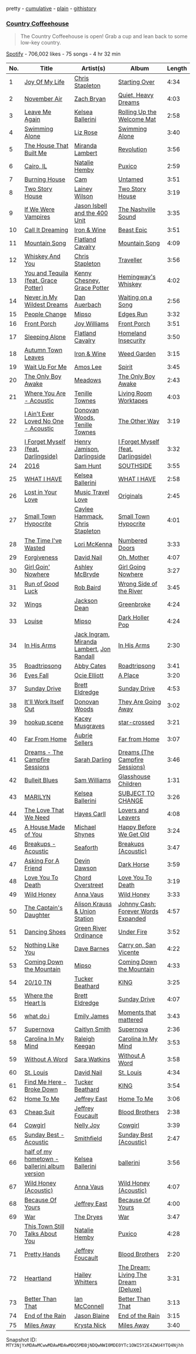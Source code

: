 pretty - [cumulative](/playlists/cumulative/37i9dQZF1DWYiR2Uqcon0X.md) - [plain](/playlists/plain/37i9dQZF1DWYiR2Uqcon0X) - [githistory](https://github.githistory.xyz/mackorone/spotify-playlist-archive/blob/main/playlists/plain/37i9dQZF1DWYiR2Uqcon0X)

### [Country Coffeehouse](https://open.spotify.com/playlist/37i9dQZF1DWYiR2Uqcon0X)

> The Country Coffeehouse is open! Grab a cup and lean back to some low\-key country.

[Spotify](https://open.spotify.com/user/spotify) - 706,002 likes - 75 songs - 4 hr 32 min

| No. | Title | Artist(s) | Album | Length |
|---|---|---|---|---|
| 1 | [Joy Of My Life](https://open.spotify.com/track/4EuaDcxHmHKS6gZ5iuGba0) | [Chris Stapleton](https://open.spotify.com/artist/4YLtscXsxbVgi031ovDDdh) | [Starting Over](https://open.spotify.com/album/0sOeI7pbAmIc8aDFyvkBUW) | 4:34 |
| 2 | [November Air](https://open.spotify.com/track/0u9NVrPqUINrHIFCuPOnYm) | [Zach Bryan](https://open.spotify.com/artist/40ZNYROS4zLfyyBSs2PGe2) | [Quiet, Heavy Dreams](https://open.spotify.com/album/70KAbDjO08A8nfTLShbraZ) | 4:03 |
| 3 | [Leave Me Again](https://open.spotify.com/track/5r4sq0H3vzRIqnI7yystIo) | [Kelsea Ballerini](https://open.spotify.com/artist/3RqBeV12Tt7A8xH3zBDDUF) | [Rolling Up the Welcome Mat](https://open.spotify.com/album/7qxClQvz2eSkDB7CtFfPZH) | 2:58 |
| 4 | [Swimming Alone](https://open.spotify.com/track/3rGe3ed1wHvPNgAlwNO686) | [Liz Rose](https://open.spotify.com/artist/7pcKyVIatvXoHdZRr4Q3vT) | [Swimming Alone](https://open.spotify.com/album/6SifWWoghYvzA2Q4n6zAzk) | 3:40 |
| 5 | [The House That Built Me](https://open.spotify.com/track/02eD9ymfJOJOhM97HYp5R9) | [Miranda Lambert](https://open.spotify.com/artist/66lH4jAE7pqPlOlzUKbwA0) | [Revolution](https://open.spotify.com/album/3uczBfJFFSNjSiF8ScC1pA) | 3:56 |
| 6 | [Cairo, IL](https://open.spotify.com/track/36S4cmtCiqFx3ywMpfSBDT) | [Natalie Hemby](https://open.spotify.com/artist/32opPqLCT3sF24Aso7wTXw) | [Puxico](https://open.spotify.com/album/24wTPEb0rJiR9RdVBv9EQA) | 2:59 |
| 7 | [Burning House](https://open.spotify.com/track/2zhk0kypGeOPsaaZcjyc14) | [Cam](https://open.spotify.com/artist/5WRElKaZsn1tGnrgmJVAeO) | [Untamed](https://open.spotify.com/album/5KlzsMAsw5NujrJVQtjQAB) | 3:51 |
| 8 | [Two Story House](https://open.spotify.com/track/1OfA15M48QXwN2n92m7qE2) | [Lainey Wilson](https://open.spotify.com/artist/6tPHARSq45lQ8BSALCfkFC) | [Two Story House](https://open.spotify.com/album/2P2FI57iewRlqpOy6bhPFQ) | 3:19 |
| 9 | [If We Were Vampires](https://open.spotify.com/track/250RLekaiL1q9qZer975Eg) | [Jason Isbell and the 400 Unit](https://open.spotify.com/artist/3Lg3FGwBxOGuefqekQzRUf) | [The Nashville Sound](https://open.spotify.com/album/0gYLr4tpPpRrPg2WIS64jw) | 3:35 |
| 10 | [Call It Dreaming](https://open.spotify.com/track/1MxHIIzcTeFnaNsDGY3pfj) | [Iron & Wine](https://open.spotify.com/artist/4M5nCE77Qaxayuhp3fVn4V) | [Beast Epic](https://open.spotify.com/album/33zayrSBdboyCyGTjtQrsw) | 3:51 |
| 11 | [Mountain Song](https://open.spotify.com/track/2mDdkeVuUsyIepwzLCxuu6) | [Flatland Cavalry](https://open.spotify.com/artist/4SfGzWmeoNPKIOmiyc7Pav) | [Mountain Song](https://open.spotify.com/album/2LSEZyWtzulIr0vS1mD4Xy) | 4:09 |
| 12 | [Whiskey And You](https://open.spotify.com/track/5aDK0TurEtiedVdT0a6k9a) | [Chris Stapleton](https://open.spotify.com/artist/4YLtscXsxbVgi031ovDDdh) | [Traveller](https://open.spotify.com/album/7lxHnls3yQNl8B9bILmHj7) | 3:56 |
| 13 | [You and Tequila \(feat\. Grace Potter\)](https://open.spotify.com/track/1t2hJFgJyUPD2crOafMUEk) | [Kenny Chesney](https://open.spotify.com/artist/3grHWM9bx2E9vwJCdlRv9O), [Grace Potter](https://open.spotify.com/artist/1PJVVIeS5Wu0wbZDhtC0Ht) | [Hemingway's Whiskey](https://open.spotify.com/album/0EJVUQGqNRxYBBCS0OLqY7) | 4:02 |
| 14 | [Never in My Wildest Dreams](https://open.spotify.com/track/3MJov5mT64K42o1Rffhblq) | [Dan Auerbach](https://open.spotify.com/artist/6YWdHD3R863Apw1hkx3BwC) | [Waiting on a Song](https://open.spotify.com/album/0OSYZ7EMRs14RPvwowd13F) | 2:56 |
| 15 | [People Change](https://open.spotify.com/track/5VYOUBkObeGOnCt30YDTJ3) | [Mipso](https://open.spotify.com/artist/5Bcrb5qQMVTEbJ43fdIS4A) | [Edges Run](https://open.spotify.com/album/4GwbUoWi1Tn42nSfbiBIGk) | 3:32 |
| 16 | [Front Porch](https://open.spotify.com/track/5sVyefkGgQeYCgnqr4KslQ) | [Joy Williams](https://open.spotify.com/artist/4TCXgdDPm10ensLNCVnIYa) | [Front Porch](https://open.spotify.com/album/0vK1POb7cjZdlZkShnqEDu) | 3:51 |
| 17 | [Sleeping Alone](https://open.spotify.com/track/7Jv0DExnLwItv5yVTBWelP) | [Flatland Cavalry](https://open.spotify.com/artist/4SfGzWmeoNPKIOmiyc7Pav) | [Homeland Insecurity](https://open.spotify.com/album/3zroVeqEo7fIQ55qf3A422) | 3:50 |
| 18 | [Autumn Town Leaves](https://open.spotify.com/track/6HbxpoChDH9ThadFOSAnma) | [Iron & Wine](https://open.spotify.com/artist/4M5nCE77Qaxayuhp3fVn4V) | [Weed Garden](https://open.spotify.com/album/7HsQnwEa1RXoPanfrRPbb3) | 3:15 |
| 19 | [Wait Up For Me](https://open.spotify.com/track/1pLbS57mLE8iG4njSQIAtX) | [Amos Lee](https://open.spotify.com/artist/0QrowybipCKUDnq5y10PD2) | [Spirit](https://open.spotify.com/album/0MEMCZCFDd9SxPggFpH4WD) | 3:45 |
| 20 | [The Only Boy Awake](https://open.spotify.com/track/4tRt91OQSbE9eFA3RwgqSd) | [Meadows](https://open.spotify.com/artist/5jN2q5MCOQJaBAYIF7Os4J) | [The Only Boy Awake](https://open.spotify.com/album/0SCTqWnQqJFtgOewaNW062) | 2:43 |
| 21 | [Where You Are \- Acoustic](https://open.spotify.com/track/4OrDWRw53W0rp1Lps64OFb) | [Tenille Townes](https://open.spotify.com/artist/3TyeX0lk4B7k56ukfzEE0z) | [Living Room Worktapes](https://open.spotify.com/album/4tqIQcOp7So49ZKF4Mzvp3) | 4:03 |
| 22 | [I Ain't Ever Loved No One \- Acoustic](https://open.spotify.com/track/2z3HKlpENvfz1Am2MNF2pL) | [Donovan Woods](https://open.spotify.com/artist/4SOtk3HtPYKqxnVuxNBMti), [Tenille Townes](https://open.spotify.com/artist/3TyeX0lk4B7k56ukfzEE0z) | [The Other Way](https://open.spotify.com/album/1BjtuA4CufCsT4myvX3WpQ) | 3:19 |
| 23 | [I Forget Myself \(feat\. Darlingside\)](https://open.spotify.com/track/1Exrzr80BmEOw2rMcRnjwh) | [Henry Jamison](https://open.spotify.com/artist/2XdtmipGVPmA62ptDgX8QC), [Darlingside](https://open.spotify.com/artist/3DkhgIw7lIyxekurpXNTrm) | [I Forget Myself \(feat\. Darlingside\)](https://open.spotify.com/album/7zEq9IRpk2AjPdQt4t816M) | 3:32 |
| 24 | [2016](https://open.spotify.com/track/5ehN5A3B3lDwmFCYO63Wk6) | [Sam Hunt](https://open.spotify.com/artist/2kucQ9jQwuD8jWdtR9Ef38) | [SOUTHSIDE](https://open.spotify.com/album/1xRcR4iSouBrfVhuqFkPAJ) | 3:55 |
| 25 | [WHAT I HAVE](https://open.spotify.com/track/3MAsvuKpI0k45dWmaYKSnl) | [Kelsea Ballerini](https://open.spotify.com/artist/3RqBeV12Tt7A8xH3zBDDUF) | [WHAT I HAVE](https://open.spotify.com/album/6oWk4jEBd7ndcZDHFvzxAC) | 2:58 |
| 26 | [Lost in Your Love](https://open.spotify.com/track/6rNQl7PtVwGEEF0PuauOAr) | [Music Travel Love](https://open.spotify.com/artist/2qNrJcE9LjzPdiXbrjkqFa) | [Originals](https://open.spotify.com/album/2bskuDoaEKsMP5lLvE6U7C) | 2:45 |
| 27 | [Small Town Hypocrite](https://open.spotify.com/track/7Bpivl6q9y2FgSp1nr5MZ8) | [Caylee Hammack](https://open.spotify.com/artist/1ok6sI97SuTRNc7Hjj7Uj9), [Chris Stapleton](https://open.spotify.com/artist/4YLtscXsxbVgi031ovDDdh) | [Small Town Hypocrite](https://open.spotify.com/album/19Rq07L8SBNeIWRQqFLkiT) | 4:01 |
| 28 | [The Time I've Wasted](https://open.spotify.com/track/1JtvwshkJMxfm4oRhJp93C) | [Lori McKenna](https://open.spotify.com/artist/1OV5mEATxtVma7fleFaUyl) | [Numbered Doors](https://open.spotify.com/album/0nCbtAU3ojDJz83Cx0iD8y) | 3:33 |
| 29 | [Forgiveness](https://open.spotify.com/track/0uEqGj52IUFOcVXb4nK0sz) | [David Nail](https://open.spotify.com/artist/4DZGvSv2oMkBUnPz67E6z6) | [Oh, Mother](https://open.spotify.com/album/0F6OzF79qmK77Kd7LfzCgL) | 4:07 |
| 30 | [Girl Goin' Nowhere](https://open.spotify.com/track/2lyEpuvVOnNGzV5c89Vnpf) | [Ashley McBryde](https://open.spotify.com/artist/371jpyGdoChzUASOIG2ECV) | [Girl Going Nowhere](https://open.spotify.com/album/2FeaUU9jFydTIsVO5F8rNU) | 3:27 |
| 31 | [Run of Good Luck](https://open.spotify.com/track/4Px5YO3pRfrswEkVWxXhz8) | [Rob Baird](https://open.spotify.com/artist/1eE9EMjfAxDNT22LXc4Xpt) | [Wrong Side of the River](https://open.spotify.com/album/1AXj9UBEn0GtuR2nNBu2WB) | 3:45 |
| 32 | [Wings](https://open.spotify.com/track/0UU1opJqwJtFvHpCrWK1Mq) | [Jackson Dean](https://open.spotify.com/artist/0VkWDV0Bfd0EkXvaKAXUTl) | [Greenbroke](https://open.spotify.com/album/4Y0V2f8zZ53O0mF9nL1ine) | 4:24 |
| 33 | [Louise](https://open.spotify.com/track/6iAu1ZHWQT8VmSQWZM40m7) | [Mipso](https://open.spotify.com/artist/5Bcrb5qQMVTEbJ43fdIS4A) | [Dark Holler Pop](https://open.spotify.com/album/5f7goe6S1zLnEdSuIisROm) | 4:24 |
| 34 | [In His Arms](https://open.spotify.com/track/221KYcs5zXX4ew6f8mumse) | [Jack Ingram](https://open.spotify.com/artist/7HNEfHmDlFofG6YnMt8G7N), [Miranda Lambert](https://open.spotify.com/artist/66lH4jAE7pqPlOlzUKbwA0), [Jon Randall](https://open.spotify.com/artist/696mMRImtIkeOH1cZtwUgX) | [In His Arms](https://open.spotify.com/album/6scCDinSi95lzxNqEW6kpV) | 2:30 |
| 35 | [Roadtripsong](https://open.spotify.com/track/6OMnH9uEKd7W3YK3ncuUF7) | [Abby Cates](https://open.spotify.com/artist/2LwlPBOoq9EqTOmKi4lJ2n) | [Roadtripsong](https://open.spotify.com/album/0hVKsOrcrxQIoXVdJ5Nu5O) | 3:41 |
| 36 | [Eyes Fall](https://open.spotify.com/track/1i7xvrUa72MKMhnQcYSZxx) | [Ocie Elliott](https://open.spotify.com/artist/5jbk18C7YXRcEZxUWPJCyT) | [A Place](https://open.spotify.com/album/2hPqFV54abYxY8dcaF4Xmu) | 3:20 |
| 37 | [Sunday Drive](https://open.spotify.com/track/2TIdEu4aruzo33MTEUDGcf) | [Brett Eldredge](https://open.spotify.com/artist/0qSX3s5pJnAlSsgsCne8Cz) | [Sunday Drive](https://open.spotify.com/album/5am18BIdjp6lOvt9KjKbSd) | 4:53 |
| 38 | [It'll Work Itself Out](https://open.spotify.com/track/1S0VsP2UnnOudyXtzwkVNE) | [Donovan Woods](https://open.spotify.com/artist/4SOtk3HtPYKqxnVuxNBMti) | [They Are Going Away](https://open.spotify.com/album/1vbxpnA4F0erRt8OYPFIE1) | 3:02 |
| 39 | [hookup scene](https://open.spotify.com/track/59hAttZ1StpkVPD8u2i1MM) | [Kacey Musgraves](https://open.spotify.com/artist/70kkdajctXSbqSMJbQO424) | [star\-crossed](https://open.spotify.com/album/6y9LbrjY2TpaLvtbE7FTkc) | 3:21 |
| 40 | [Far From Home](https://open.spotify.com/track/54tkmrvf1ejo3ejAHuVgq1) | [Aubrie Sellers](https://open.spotify.com/artist/27IiEYV6p8fs5j8n39Pk1u) | [Far from Home](https://open.spotify.com/album/6EgZXWhzIYtXFo1vhKg5Ch) | 3:07 |
| 41 | [Dreams \- The Campfire Sessions](https://open.spotify.com/track/0dZeiSrApr5SAkrH5rQaRH) | [Sarah Darling](https://open.spotify.com/artist/4WCpgJFxAdAsm4FSD9CAfX) | [Dreams \(The Campfire Sessions\)](https://open.spotify.com/album/1of3ww3gH47OlImOLsDAgb) | 3:46 |
| 42 | [Bulleit Blues](https://open.spotify.com/track/6tEVS3afsZXcv4Q99aEfN7) | [Sam Williams](https://open.spotify.com/artist/4cwkbiVtJw6GUOka2ZFZqz) | [Glasshouse Children](https://open.spotify.com/album/7GfFUxRWaHA2Adj0M8N1kl) | 1:31 |
| 43 | [MARILYN](https://open.spotify.com/track/6XKJyrLsAJh65mQCWttTtg) | [Kelsea Ballerini](https://open.spotify.com/artist/3RqBeV12Tt7A8xH3zBDDUF) | [SUBJECT TO CHANGE](https://open.spotify.com/album/6twfTQ122kNcHAUXjFbe8a) | 3:26 |
| 44 | [The Love That We Need](https://open.spotify.com/track/31dEh1OeZGv61RZzDIixue) | [Hayes Carll](https://open.spotify.com/artist/6UWifcscEdbjPgmbevBxZV) | [Lovers and Leavers](https://open.spotify.com/album/7z5FvJZESvRTwHTJT2uKc4) | 4:08 |
| 45 | [A House Made of You](https://open.spotify.com/track/69ZO6imfpWPajcjFeU5kNI) | [Michael Shynes](https://open.spotify.com/artist/1hoLjrdiXJoP9abACQNgx3) | [Happy Before We Get Old](https://open.spotify.com/album/0ZROSmXfCd7Yf0hNTLmlEs) | 3:24 |
| 46 | [Breakups \- Acoustic](https://open.spotify.com/track/7BI1SvPvEuxV7JRN2FbErX) | [Seaforth](https://open.spotify.com/artist/1ryJB2bhfYjjIt8kqy4BoG) | [Breakups \(Acoustic\)](https://open.spotify.com/album/4gbjYYWwl4dFlI9Ibjms7i) | 3:47 |
| 47 | [Asking For A Friend](https://open.spotify.com/track/5mXOdtyPOL6GEuZdCyHSsb) | [Devin Dawson](https://open.spotify.com/artist/2ySHS7UojGu20XfUPaBlyu) | [Dark Horse](https://open.spotify.com/album/0veZCRGPKNnX0ufHxiUnTM) | 3:59 |
| 48 | [Love You To Death](https://open.spotify.com/track/5xQTEPjGsLuvwnnvyK3fAA) | [Chord Overstreet](https://open.spotify.com/artist/5D3muNJhYYunbRkh3FKgX0) | [Love You To Death](https://open.spotify.com/album/4vP2ZDfafpuIZoAI9rofKv) | 3:19 |
| 49 | [Wild Honey](https://open.spotify.com/track/2ekYJOliaYZ2zUb3XlLs5V) | [Anna Vaus](https://open.spotify.com/artist/3ftsk3ROAgHws85G83ppw1) | [Wild Honey](https://open.spotify.com/album/26BCtlHD1X80TZqJ5O2Mrc) | 3:33 |
| 50 | [The Captain's Daughter](https://open.spotify.com/track/7tAmmKQz5aR8B7aFuhRkab) | [Alison Krauss & Union Station](https://open.spotify.com/artist/0OTnx2X2FDXeewcm72lavT) | [Johnny Cash: Forever Words Expanded](https://open.spotify.com/album/5QkKD6xmHdaoxCRL5NHvIp) | 4:57 |
| 51 | [Dancing Shoes](https://open.spotify.com/track/3Y6BuzQCg9p4yH347Nn8OW) | [Green River Ordinance](https://open.spotify.com/artist/6Yuow6YoiBaVPFNjZ5BQi7) | [Under Fire](https://open.spotify.com/album/5M8KlKcuRbCgIE7Yx7u99m) | 3:52 |
| 52 | [Nothing Like You](https://open.spotify.com/track/52GgfKWo0tdSbq8trVhgUj) | [Dave Barnes](https://open.spotify.com/artist/7hbH1qupmU6HxVBjWJItlq) | [Carry on, San Vicente](https://open.spotify.com/album/5gcKaSiUo4sMkDwD8yO71Z) | 4:22 |
| 53 | [Coming Down the Mountain](https://open.spotify.com/track/3ogA3HTz2gSGTX8f135LJ5) | [Mipso](https://open.spotify.com/artist/5Bcrb5qQMVTEbJ43fdIS4A) | [Coming Down the Mountain](https://open.spotify.com/album/6OfyzpeBx3DGxRxPTPHc5g) | 4:33 |
| 54 | [20/10 TN](https://open.spotify.com/track/3lF6cdiWGp8xjoHmL1ChxV) | [Tucker Beathard](https://open.spotify.com/artist/1FQXio7XougvCvKLIu0CCk) | [KING](https://open.spotify.com/album/6sVIjO1dxKTa9Qet3y92Sj) | 3:25 |
| 55 | [Where the Heart Is](https://open.spotify.com/track/4qaBHFw6eN6Oxa7gBXOvxv) | [Brett Eldredge](https://open.spotify.com/artist/0qSX3s5pJnAlSsgsCne8Cz) | [Sunday Drive](https://open.spotify.com/album/5am18BIdjp6lOvt9KjKbSd) | 4:07 |
| 56 | [what do i](https://open.spotify.com/track/2rtdxI8tTfBfPk6D28YSUv) | [Emily James](https://open.spotify.com/artist/7FxEy78P0oIVEVxdaL9npy) | [Moments that mattered](https://open.spotify.com/album/1FFVMjftTGqNyNGkDBMOaS) | 3:43 |
| 57 | [Supernova](https://open.spotify.com/track/66xwYKVQrraFqAwHyCDGao) | [Caitlyn Smith](https://open.spotify.com/artist/3uikSah4dwqwuk0EidFI4R) | [Supernova](https://open.spotify.com/album/2m9qpnKqmy3c8FbwApTSvb) | 2:36 |
| 58 | [Carolina In My Mind](https://open.spotify.com/track/4DG1AciZ86C7zaee6VkLih) | [Raleigh Keegan](https://open.spotify.com/artist/1mDIaHzalOaN9oX7hHnpXV) | [Carolina In My Mind](https://open.spotify.com/album/096rv9JgHgwoc4VTICs8Np) | 3:53 |
| 59 | [Without A Word](https://open.spotify.com/track/4e6dpHanuFVUxou9bKkLDN) | [Sara Watkins](https://open.spotify.com/artist/1FDE7zZ6jmP8HHb9ej3mek) | [Without A Word](https://open.spotify.com/album/1rzbmMngXvWTlfm2FyMFbr) | 3:58 |
| 60 | [St\. Louis](https://open.spotify.com/track/1sJ3GTTKEThu9LuQ2gUWku) | [David Nail](https://open.spotify.com/artist/4DZGvSv2oMkBUnPz67E6z6) | [St\. Louis](https://open.spotify.com/album/5e0JbK04Ky16eiEkULAN7n) | 4:34 |
| 61 | [Find Me Here \- Broke Down](https://open.spotify.com/track/5gMiQ72iAqzzqWqrKvTWbO) | [Tucker Beathard](https://open.spotify.com/artist/1FQXio7XougvCvKLIu0CCk) | [KING](https://open.spotify.com/album/6sVIjO1dxKTa9Qet3y92Sj) | 3:54 |
| 62 | [Home To Me](https://open.spotify.com/track/0aE6UUxRrKXQPL4f24PhDL) | [Jeffrey East](https://open.spotify.com/artist/3f8yNgA4o9YVIq87Kv0O0S) | [Home To Me](https://open.spotify.com/album/3v3RaCDPgrUhjxQwqqcNMZ) | 3:06 |
| 63 | [Cheap Suit](https://open.spotify.com/track/2yWTcrs09YISrT3yXZB5Bp) | [Jeffrey Foucault](https://open.spotify.com/artist/7i36YYqKiSqVihxTcvLSBK) | [Blood Brothers](https://open.spotify.com/album/4DsOKCHNJ2RHA24Dlz68uN) | 2:38 |
| 64 | [Cowgirl](https://open.spotify.com/track/2KeIYazn8x4IobcS1aXram) | [Nelly Joy](https://open.spotify.com/artist/5LpodItaIbBuZQUyR65lGZ) | [Cowgirl](https://open.spotify.com/album/7nv5BlYzkMnp9VEo8OX0Dg) | 3:39 |
| 65 | [Sunday Best \- Acoustic](https://open.spotify.com/track/05MAs5o6TxAmADc3JJmkv9) | [Smithfield](https://open.spotify.com/artist/1aPmWgDU4JXEWg1d2BwH5M) | [Sunday Best \(Acoustic\)](https://open.spotify.com/album/59oCat0Wfu0qZyUV1AqcA4) | 2:47 |
| 66 | [half of my hometown \- ballerini album version](https://open.spotify.com/track/3YJOCGSlrb78vNwu6meBSf) | [Kelsea Ballerini](https://open.spotify.com/artist/3RqBeV12Tt7A8xH3zBDDUF) | [ballerini](https://open.spotify.com/album/6VHAJu9jfrIAubwug9riDk) | 3:56 |
| 67 | [Wild Honey \(Acoustic\)](https://open.spotify.com/track/5yP0mhRJkEEzGlCQLyC9Mn) | [Anna Vaus](https://open.spotify.com/artist/3ftsk3ROAgHws85G83ppw1) | [Wild Honey \(Acoustic\)](https://open.spotify.com/album/5tINqKaSnJLJfQZhMWmkO9) | 4:07 |
| 68 | [Because Of Yours](https://open.spotify.com/track/71gcKI3CKHIrkJPkk20USG) | [Jeffrey East](https://open.spotify.com/artist/3f8yNgA4o9YVIq87Kv0O0S) | [Because Of Yours](https://open.spotify.com/album/1brc4oeT2JHZmmVXXTrrrS) | 4:00 |
| 69 | [War](https://open.spotify.com/track/1UxeYs0x9oyJtCpmH0QbvL) | [The Dryes](https://open.spotify.com/artist/0npnqS0C9n5uuuBQC4oEWE) | [War](https://open.spotify.com/album/5BGimDYo0GQML8zT2gTeJK) | 3:47 |
| 70 | [This Town Still Talks About You](https://open.spotify.com/track/7yPmspgKN5MPOVlyAWFtsa) | [Natalie Hemby](https://open.spotify.com/artist/32opPqLCT3sF24Aso7wTXw) | [Puxico](https://open.spotify.com/album/24wTPEb0rJiR9RdVBv9EQA) | 4:28 |
| 71 | [Pretty Hands](https://open.spotify.com/track/0daO3mhf7lmqH1vNsGEFCJ) | [Jeffrey Foucault](https://open.spotify.com/artist/7i36YYqKiSqVihxTcvLSBK) | [Blood Brothers](https://open.spotify.com/album/4DsOKCHNJ2RHA24Dlz68uN) | 2:20 |
| 72 | [Heartland](https://open.spotify.com/track/5o0hAYrXcdGYUlDC8j3x34) | [Hailey Whitters](https://open.spotify.com/artist/4e9TBaTlI3LVQz3tkTYC0I) | [The Dream: Living The Dream \(Deluxe\)](https://open.spotify.com/album/0r6KIOwZvmsEd457nUJWbt) | 3:31 |
| 73 | [Better Than That](https://open.spotify.com/track/3doRPkGBQUl1ukOGagcFVs) | [Ian McConnell](https://open.spotify.com/artist/4cnccBVC82QHFHuOVxzqM1) | [Better Than That](https://open.spotify.com/album/2KsHuCJUVL0VtCqSLKxhRi) | 3:13 |
| 74 | [End of the Rain](https://open.spotify.com/track/3ZzPTO2Qbo6cI72DBjOLep) | [Jason Blaine](https://open.spotify.com/artist/4k4DTNqE48dzmwOQU8PaKQ) | [End of the Rain](https://open.spotify.com/album/2AjVO7FIhjSQLqtLDm8xAb) | 3:15 |
| 75 | [Miles Away](https://open.spotify.com/track/0QnOPRxrCRLeRUEJKqecaG) | [Krysta Nick](https://open.spotify.com/artist/3hld0M8pAutQUblD6tI1ol) | [Miles Away](https://open.spotify.com/album/5TdJYg0fQ7IvBxFqwtChfv) | 3:40 |

Snapshot ID: `MTY3NjYxMDAwMCwwMDAwMDAwMDQ5MDBjNDQwNWI0MDE0YTc1OWI5Y2E4ZWU4YTQ4Njhh`
